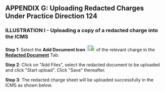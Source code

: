 ## APPENDIX G: Uploading Redacted Charges Under Practice Direction 124

### **ILLUSTRATION I - Uploading a copy of a redacted charge into the ICMS**

**Step 1**: Select the **Add Document Icon** ![button image](/assets/1.png) of the relevant charge in the <b><u>Redacted Document</u></b> Tab.

**Step 2**: Click on "Add Files", select the redacted document to be uploaded and click "Start upload".  Click "Save" thereafter.

**Step 3**: The redacted charge sheet will be uploaded successfully in the ICMS as shown below. 
